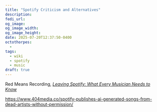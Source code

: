 ```yaml
---
title: "Spotify Criticism and Alternatives"
description: 
fedi_url: 
og_image: 
og_image_width: 
og_image_height: 
date: 2025-07-20T12:37:50-0400
octothorpes:
  - 
tags:
  - wiki
  - spotify
  - music
draft: true
---
```


<link rel="stylesheet" type="text/css" href="/styles/notes-photos.css">

<link rel="stylesheet" type="text/css" href="/styles/code/prism-perf-custom.css" />
<link rel="stylesheet" type="text/css" href="/styles/code/code-tweaks.css" />

Red Means Recording, [*Leaving Spotify: What Every Musician Needs to Know*](https://www.youtube.com/watch?v=LQRtKD4gx1k)

https://www.404media.co/spotify-publishes-ai-generated-songs-from-dead-artists-without-permission/ 
